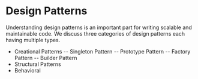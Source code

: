 # Design Patterns

Understanding design patterns is an important part for writing scalable and maintainable code.
We discuss three categories of design patterns each having multiple types.

-   Creational Patterns 
        -- Singleton Pattern
        -- Prototype Pattern
        -- Factory Pattern
        -- Builder Pattern
-   Structural Patterns
-   Behavioral 
 
